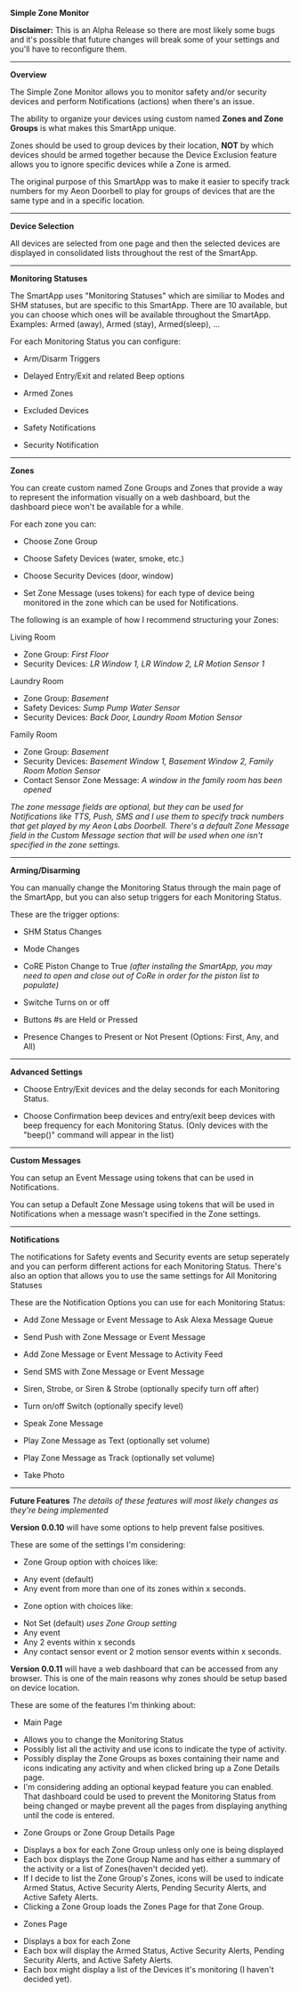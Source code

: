 **Simple Zone Monitor**

**Disclaimer:**  This is an Alpha Release so there are most likely some bugs and it's possible that future changes will break some of your settings and you'll have to reconfigure them.


----------


**Overview**

The Simple Zone Monitor allows you to monitor safety and/or security devices and perform Notifications (actions) when there's an issue.  

The ability to organize your devices using custom named **Zones and Zone Groups** is what makes this SmartApp unique.  

Zones should be used to group devices by their location, **NOT** by which devices should be armed together because the Device Exclusion feature allows you to ignore specific devices while a Zone is armed.

The original purpose of this SmartApp was to make it easier to specify track numbers for my Aeon Doorbell to play for groups of devices that are the same type and in a specific location.


----------


**Device Selection**

All devices are selected from one page and then the selected devices are displayed in consolidated lists throughout the rest of the SmartApp.


----------


**Monitoring Statuses**

The SmartApp uses "Monitoring Statuses" which are similiar to Modes and SHM statuses, but are specific to this SmartApp.  There are 10 available, but you can choose which ones will be available throughout the SmartApp. Examples: Armed (away), Armed (stay), Armed(sleep), ...

For each Monitoring Status you can configure:

* Arm/Disarm Triggers

* Delayed Entry/Exit and related Beep options

* Armed Zones

* Excluded Devices

* Safety Notifications

* Security Notification


----------


**Zones**

You can create custom named Zone Groups and Zones that provide a way to represent the information visually on a web dashboard, but the dashboard piece won't be available for a while.

For each zone you can:

* Choose Zone Group

* Choose Safety Devices (water, smoke, etc.)

* Choose Security Devices (door, window)

* Set Zone Message (uses tokens) for each type of device being monitored in the zone which can be used for Notifications.

The following is an example of how I recommend structuring your Zones:  

Living Room
* Zone Group: _First Floor_
* Security Devices: _LR Window 1, LR Window 2, LR Motion Sensor 1_

Laundry Room
* Zone Group: _Basement_
* Safety Devices: _Sump Pump Water Sensor_
* Security Devices: _Back Door, Laundry Room Motion Sensor_

Family Room
* Zone Group: _Basement_
* Security Devices: _Basement Window 1, Basement Window 2, Family Room Motion Sensor_
* Contact Sensor Zone Message: _A window in the family room has been opened_

_The zone message fields are optional, but they can be used for Notifications like TTS, Push, SMS and I use them to specify track numbers that get played by my Aeon Labs Doorbell.  There's a default Zone Message field in the Custom Message section that will be used when one isn't specified in the zone settings._


----------


**Arming/Disarming**

You can manually change the Monitoring Status through the main page of the SmartApp, but you can also setup triggers for each Monitoring Status.

These are the trigger options:

* SHM Status Changes

* Mode Changes

* CoRE Piston Change to True
_(after installng the SmartApp, you may need to open and close out of CoRe in order for the piston list to populate)_

* Switche Turns on or off

* Buttons #s are Held or Pressed

* Presence Changes to Present or Not Present (Options: First, Any, and All)


----------


**Advanced Settings**

* Choose Entry/Exit devices and the delay seconds for each Monitoring Status.

* Choose Confirmation beep devices and entry/exit beep devices with beep frequency for each Monitoring Status.  (Only devices with the "beep()" command will appear in the list)


----------


**Custom Messages**

You can setup an Event Message using tokens that can be used in Notifications.

You can setup a Default Zone Message using tokens that will be used in Notifications when a message wasn't specified in the Zone settings.



----------


**Notifications**

The notifications for Safety events and Security events are setup seperately and you can perform different actions for each Monitoring Status.  There's also an option that allows you to use the same settings for All Monitoring Statuses

These are the Notification Options you can use for each Monitoring Status:

* Add Zone Message or Event Message to Ask Alexa Message Queue

* Send Push with Zone Message or Event Message

* Add Zone Message or Event Message to Activity Feed

* Send SMS with Zone Message or Event Message

* Siren, Strobe, or Siren & Strobe (optionally specify turn off after)

* Turn on/off Switch (optionally specify level)

* Speak Zone Message

* Play Zone Message as Text (optionally set volume)

* Play Zone Message as Track (optionally set volume)

* Take Photo


----------


**Future Features**
_The details of these features will most likely changes as they're being implemented_

**Version 0.0.10** will have some options to help prevent false positives. 

These are some of the settings I'm considering:

* Zone Group option with choices like:
 - Any event (default)
 - Any event from more than one of its zones within x seconds.

 * Zone option with choices like: 
 - Not Set (default) _uses Zone Group setting_
 - Any event
 - Any 2 events within x seconds
 - Any contact sensor event or 2 motion sensor events within x seconds. 

**Version 0.0.11** will have a web dashboard that can be accessed from any browser.  This is one of the main reasons why zones should be setup based on device location.  

These are some of the features I'm thinking about:

* Main Page
 - Allows you to change the Monitoring Status
 - Possibly list all the activity and use icons to indicate the type of activity.
 - Possibly display the Zone Groups as boxes containing their name and icons indicating any activity and when clicked bring up a Zone Details page.
 - I'm considering adding an optional keypad feature you can enabled.  That dashboard could be used to prevent the Monitoring Status from being changed or maybe prevent all the pages from displaying anything until the code is entered.

* Zone Groups or Zone Group Details Page
 - Displays a box for each Zone Group unless only one is being displayed
 - Each box displays the Zone Group Name and has either a summary of the activity or a list of Zones(haven't decided yet).
 - If I decide to list the Zone Group's Zones, icons will be used to indicate Armed Status, Active Security Alerts, Pending Security Alerts, and Active Safety Alerts.
 - Clicking a Zone Group loads the Zones Page for that Zone Group.
 
* Zones Page
 - Displays a box for each Zone
 - Each box will display the Armed Status, Active Security Alerts, Pending Security Alerts, and Active Safety Alerts.
 - Each box might display a list of the Devices it's monitoring (I haven't decided yet).
 

